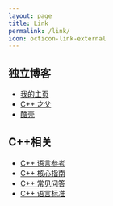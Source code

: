 ```yaml
---
layout: page
title: Link
permalink: /link/
icon: octicon-link-external
---
```


## 独立博客

- [我的主页][00]
- [C++ 之父][01]
- [酷壳][02]


## C++相关

- [C++ 语言参考][10]
- [C++ 核心指南][11]
- [C++ 常见问答][12]
- [C++ 语言标准][13]


[00]: https://jtcheng.github.io
[01]: https://www.stroustrup.com
[02]: https://coolshell.cn

[10]: https://en.cppreference.com/w
[11]: https://isocpp.github.io/CppCoreGuidelines
[12]: https://isocpp.org/faq
[13]: https://github.com/cplusplus/draft
